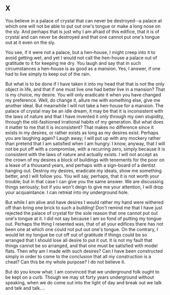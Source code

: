 ## X

You believe in a palace of crystal that can never be destroyed--a
palace at which one will not be able to put out one's tongue or make a
long nose on the sly.  And perhaps that is just why I am afraid of this
edifice, that it is of crystal and can never be destroyed and that one
cannot put one's tongue out at it even on the sly.

You see, if it were not a palace, but a hen-house, I might creep into
it to avoid getting wet, and yet I would not call the hen-house a
palace out of gratitude to it for keeping me dry.  You laugh and say
that in such circumstances a hen-house is as good as a mansion.  Yes, I
answer, if one had to live simply to keep out of the rain.

But what is to be done if I have taken it into my head that that is not
the only object in life, and that if one must live one had better live
in a mansion?  That is my choice, my desire.  You will only eradicate
it when you have changed my preference.  Well, do change it, allure me
with something else, give me another ideal.  But meanwhile I will not
take a hen-house for a mansion.  The palace of crystal may be an idle
dream, it may be that it is inconsistent with the laws of nature and
that I have invented it only through my own stupidity, through the
old-fashioned irrational habits of my generation.  But what does it
matter to me that it is inconsistent?  That makes no difference since
it exists in my desires, or rather exists as long as my desires exist.
Perhaps you are laughing again? Laugh away; I will put up with any
mockery rather than pretend that I am satisfied when I am hungry.  I
know, anyway, that I will not be put off with a compromise, with a
recurring zero, simply because it is consistent with the laws of nature
and actually exists.  I will not accept as the crown of my desires a
block of buildings with tenements for the poor on a lease of a thousand
years, and perhaps with a sign-board of a dentist hanging out. Destroy
my desires, eradicate my ideals, show me something better, and I will
follow you.  You will say, perhaps, that it is not worth your trouble;
but in that case I can give you the same answer.  We are discussing
things seriously; but if you won't deign to give me your attention, I
will drop your acquaintance.  I can retreat into my underground hole.

But while I am alive and have desires I would rather my hand were
withered off than bring one brick to such a building!  Don't remind me
that I have just rejected the palace of crystal for the sole reason
that one cannot put out one's tongue at it.  I did not say because I am
so fond of putting my tongue out.  Perhaps the thing I resented was,
that of all your edifices there has not been one at which one could not
put out one's tongue.  On the contrary, I would let my tongue be cut
off out of gratitude if things could be so arranged that I should lose
all desire to put it out.  It is not my fault that things cannot be so
arranged, and that one must be satisfied with model flats.  Then why am
I made with such desires?  Can I have been constructed simply in order
to come to the conclusion that all my construction is a cheat?  Can
this be my whole purpose?  I do not believe it.

But do you know what: I am convinced that we underground folk ought to
be kept on a curb.  Though we may sit forty years underground without
speaking, when we do come out into the light of day and break out we
talk and talk and talk....



